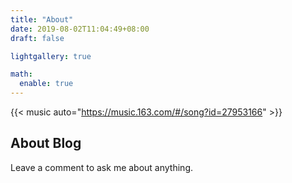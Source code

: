 ```yaml
---
title: "About"
date: 2019-08-02T11:04:49+08:00
draft: false

lightgallery: true

math:
  enable: true
---
```


{{< music auto="https://music.163.com/#/song?id=27953166" >}}



## About Blog
Leave a comment to ask me about anything.